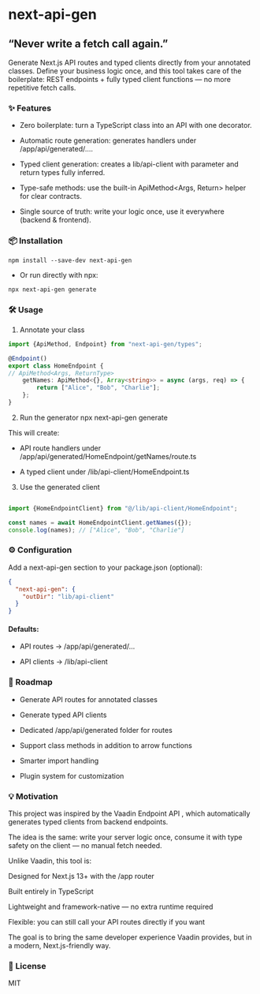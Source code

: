 # next-api-gen

## “Never write a fetch call again.”

Generate Next.js API routes and typed clients directly from your annotated classes. Define your business logic once, and
this tool takes care of the boilerplate: REST endpoints + fully typed client functions — no more repetitive fetch calls.

### ✨ Features

- Zero boilerplate: turn a TypeScript class into an API with one decorator.

- Automatic route generation: generates handlers under /app/api/generated/....

- Typed client generation: creates a lib/api-client with parameter and return types fully inferred.

- Type-safe methods: use the built-in ApiMethod<Args, Return> helper for clear contracts.

- Single source of truth: write your logic once, use it everywhere (backend & frontend).

### 📦 Installation

`npm install --save-dev next-api-gen`

- Or run directly with npx:

`npx next-api-gen generate`

### 🛠 Usage

1. Annotate your class

```typescript
import {ApiMethod, Endpoint} from "next-api-gen/types";

@Endpoint()
export class HomeEndpoint {
// ApiMethod<Args, ReturnType>
    getNames: ApiMethod<{}, Array<string>> = async (args, req) => {
        return ["Alice", "Bob", "Charlie"];
    };
}
```

2. Run the generator
   npx next-api-gen generate

This will create:

- API route handlers under /app/api/generated/HomeEndpoint/getNames/route.ts

- A typed client under /lib/api-client/HomeEndpoint.ts

3. Use the generated client

```typescript

import {HomeEndpointClient} from "@/lib/api-client/HomeEndpoint";

const names = await HomeEndpointClient.getNames({});
console.log(names); // ["Alice", "Bob", "Charlie"]
```

### ⚙️ Configuration

Add a next-api-gen section to your package.json (optional):

```json
{
  "next-api-gen": {
    "outDir": "lib/api-client"
  }
}
```

#### Defaults:

- API routes → /app/api/generated/...

- API clients → /lib/api-client

### 🧩 Roadmap

- Generate API routes for annotated classes

- Generate typed API clients

- Dedicated /app/api/generated folder for routes

- Support class methods in addition to arrow functions

- Smarter import handling

- Plugin system for customization

### 💡 Motivation

This project was inspired by the Vaadin Endpoint API
, which automatically generates typed clients from backend endpoints.

The idea is the same: write your server logic once, consume it with type safety on the client — no manual fetch needed.

Unlike Vaadin, this tool is:

Designed for Next.js 13+ with the /app router

Built entirely in TypeScript

Lightweight and framework-native — no extra runtime required

Flexible: you can still call your API routes directly if you want

The goal is to bring the same developer experience Vaadin provides, but in a modern, Next.js-friendly way.

### 📜 License

MIT
